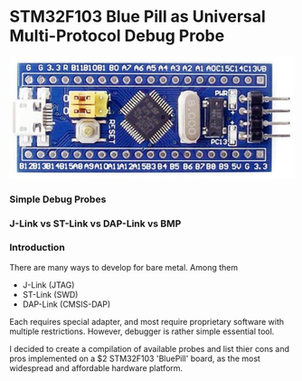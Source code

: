 # STM32F103 Blue Pill as Universal Multi-Protocol Debug Probe
![](images/stm32f103-blue-pill.jpg)
### Simple Debug Probes
### J-Link vs ST-Link vs DAP-Link vs BMP
### Introduction
There are many ways to develop for bare metal.
Among them
- J-Link (JTAG)
- ST-Link (SWD)
- DAP-Link (CMSIS-DAP)

Each requires special adapter, and most require proprietary software with multiple restrictions.
However, debugger is rather simple essential tool. 

I decided to create a compilation of available probes and list thier cons and pros implemented on a $2 STM32F103 'BluePill' board, as the most widespread and affordable hardware platform.
